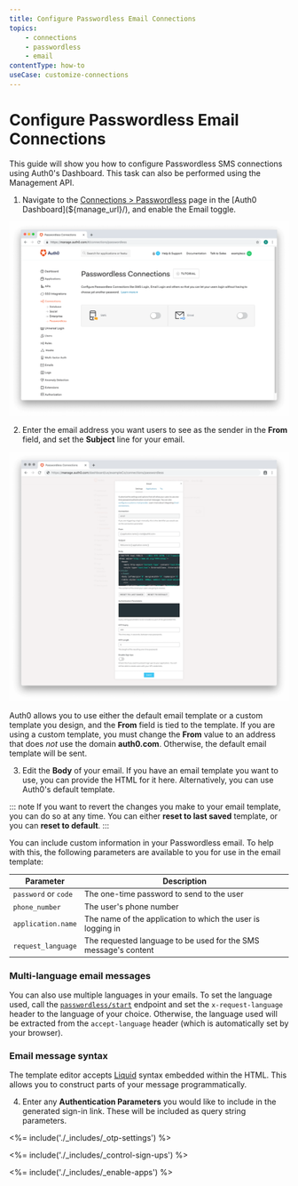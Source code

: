 ```yaml
---
title: Configure Passwordless Email Connections
topics:
    - connections
    - passwordless
    - email
contentType: how-to
useCase: customize-connections
---
```

# Configure Passwordless Email Connections

This guide will show you how to configure Passwordless SMS connections using Auth0's Dashboard. This task can also be performed using the Management API.

1. Navigate to the [Connections > Passwordless](${manage_url}/#/connections/passwordless) page in the [Auth0 Dashboard](${manage_url}/), and enable the Email toggle.

![Enable Email Passwordless](/media/articles/connections/passwordless/connections-passwordless-list.png)

2. Enter the email address you want users to see as the sender in the **From** field, and set the **Subject** line for your email.

![Configure Email Passwordless](/media/articles/connections/passwordless/connections-passwordless-email.png)

Auth0 allows you to use either the default email template or a custom template you design, and the **From** field is tied to the template. If you are using a custom template, you must change the **From** value to an address that does *not* use the domain **auth0.com**. Otherwise, the default email template will be sent.

3. Edit the **Body** of your email. If you have an email template you want to use, you can provide the HTML for it here. Alternatively, you can use Auth0's default template.

::: note
If you want to revert the changes you make to your email template, you can do so at any time. You can either **reset to last saved** template, or you can **reset to default**.
:::

You can include custom information in your Passwordless email. To help with this, the following parameters are available to you for use in the email template:

| Parameter | Description |
| - | - |
| `password` or `code` | The one-time password to send to the user |
| `phone_number ` | The user's phone number |
| `application.name` | The name of the application to which the user is logging in |
| `request_language` | The requested language to be used for the SMS message's content |

### Multi-language email messages

You can also use multiple languages in your emails. To set the language used, call the [`passwordless/start`](/docs/api/authentication/reference#get-code-or-link) endpoint and set the `x-request-language` header to the language of your choice. Otherwise, the language used will be extracted from the `accept-language` header (which is automatically set by your browser).

### Email message syntax

The template editor accepts [Liquid](/email/liquid-syntax) syntax embedded within the HTML. This allows you to construct parts of your message programmatically.

4. Enter any **Authentication Parameters** you would like to include in the generated sign-in link. These will be included as query string parameters.

<%= include('./_includes/_otp-settings') %>

<%= include('./_includes/_control-sign-ups') %>

<%= include('./_includes/_enable-apps') %>
